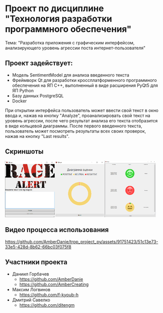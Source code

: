 # Проект по дисциплине "Технология разработки программного обеспечения"
Тема: "Разработка приложения с графическим интерфейсом, анализирующего уровень агрессии поста интернет-пользователя"

## Проект задействует:
 - Модель SentimentModel для анализа введенного текста
 - Фреймворк Qt для разработки кроссплатформенного программного обеспечения на ЯП C++, выполненный в виде расширения PyQt5 для ЯП Python
 - Базу данных PostgreSQL
 - Docker
  
При открытии интерфейса пользователь может ввести свой текст в окно ввода и, нажав на кнопку "Analyze", проанализировать свой текст на уровень агрессии,
после чего результат анализа его текста отобразится в виде кольцевой диаграммы. После первого введенного текста, пользователь может посмотреть результаты
всех своих проверок, нажав на кнопку "Last results".

## Скриншоты
 <div style="display: flex; width: 100%">
  <img src="main_screen.png" width="32.25%"/>
  <img src="diagram.png" width="32.75%"/>
  <img src="last_results.png" width="33.5%"/>
 </div>
 
 ## Видео процесса использования
 

https://github.com/AmberDanie/trpp_project_py/assets/91751423/51c13e73-33e5-428d-8b62-66bc03f075f8

## Участники проекта

* Даниил Горбачев
  + https://github.com/AmberDanie
  + https://github.com/AmberCreating
* Максим Логвинов
  + https://github.com/f-kyoub-h
* Дмитрий Савелко
  + https://github.com/ditengm
